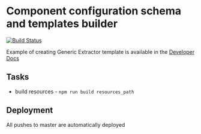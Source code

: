 # Component configuration schema and templates builder

[![Build Status](https://travis-ci.com/keboola/kbc-ui-templates.svg?branch=master)](https://travis-ci.com/keboola/kbc-ui-templates)

Example of creating Generic Extractor template is available in the [Developer Docs](https://developers.keboola.com/extend/generic-extractor/registration/#example)

## Tasks

- build resources - `npm run build resources_path`

## Deployment

All pushes to master are automatically deployed
